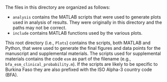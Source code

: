 The files in this directory are organized as follows:

- `analysis` contains the MATLAB scripts that were used to generate plots used in analysis of results. They were originally in this directory and the paths may not be correct.
- `include` contains MATLAB functions used by the various plots. 

This root directory (i.e., `Plots`) contains the scripts, both MATLAB and Python, that were used to generate the final figures and data points for the manuscript and supplemental materials. The scripts used for supplemental materials contains the code `esm` as part of the filename (e.g., `bfa_esm_clinical_probability.m`). If the scripts are likely to be specific to Burkina Faso they are also prefixed with the ISO Alpha-3 country code (BFA).